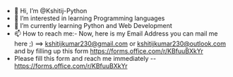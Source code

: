 - 👋 Hi, I’m @Kshitij-Python
- 👀 I’m interested in learning Programming languages
- 🌱 I’m currently learning Python and Web Development
- 📫 How to reach me:- Now, here is my Email Address you can mail me here ;) ==> kshitijkumar230@gmail.com or kshitijkumar230@outlook.com and by filling up this form https://forms.office.com/r/KBfuuBXkYr
- Please fill this form and reach me immediately -- https://forms.office.com/r/KBfuuBXkYr

<!---
Kshitij-Python/Kshitij-Python is a ✨ special ✨ repository because its `README.md` (this file) appears on your GitHub profile.
You can click the Preview link to take a look at your changes.
--->
